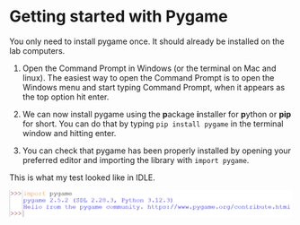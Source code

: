 # Getting started with Pygame

You only need to install pygame once. It should already be installed on 
the lab computers.

1.  Open the Command Prompt in Windows (or the terminal on Mac and linux).
    The easiest way to open the Command Prompt is to open the Windows 
    menu and start typing Command Prompt, when it appears as the top 
    option hit enter.

2.  We can now install pygame using the **p**ackage **i**nstaller for 
    **p**ython or **pip** for short. You can do that by typing 
    `pip install pygame` in the terminal window and hitting enter.

3.  You can check that pygame has been properly installed by opening 
    your preferred editor and importing the library with `import pygame`.

This is what my test looked like in IDLE. 

![Testing pygame import in IDLE.](02_pygame_test.png)
